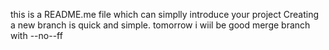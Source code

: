 this is a README.me file which can simplly introduce your project
Creating a new branch is quick and simple.
tomorrow i wiil be good
merge branch with --no--ff